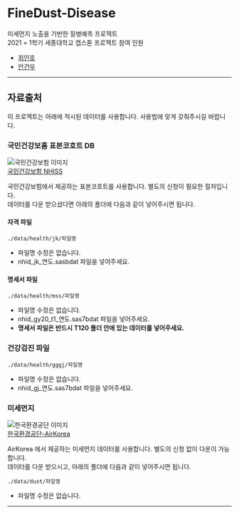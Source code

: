 # FineDust-Disease
미세먼지 노출을 기반한 질병예측 프로젝트  
2021 = 1학기 세종대학교 캡스톤 프로젝트
참여 인원
 * [최인호](https://github.com/E-know)
 * [안건우](https://github.com/agw5256)
---
## 자료출처
이 프로젝트는 아래에 적시된 데이터를 사용합니다. 사용법에 맞게 갖춰주시길 바랍니다.

### 국민건강보홈 표본코호트 DB
![국민건강보험 이미지](https://user-images.githubusercontent.com/55151796/122654834-00dadc00-d189-11eb-8b33-b61feb749016.png)  
[국민건강보험 NHISS](https://nhiss.nhis.or.kr/bd/ab/bdaba001cv.do)  

국민건강보험에서 제공하는 표본코호트를 사용합니다.
별도의 신청이 필요한 절차입니다.  
데이터를 다운 받으셨다면 아래의 폴더에 다음과 같이 넣어주시면 됩니다.  

#### 자격 파일  

`./data/health/jk/파일명`
  
  * 파일명 수정은 없습니다.  
  * nhid_jk_연도.sasbdat 파일을 넣어주세요.

#### 명세서 파일  

`./data/health/mss/파일명`
  
  * 파일명 수정은 없습니다.  
  * nhid_gy20_t1_연도.sas7bdat 파일을 넣어주세요.  
  * **명세서 파일은 반드시 T120 폴더 안에 있는 데이터를 넣어주세요.**

### 건강검진 파일

`./data/health/gggj/파일명`

 * 파일명 수정은 없습니다.
 * nhid_gj_연도.sas7bdat 파일을 넣어주세요.

### 미세먼지
![한국환경공단 이미지](https://user-images.githubusercontent.com/55151796/122654877-38e21f00-d189-11eb-8478-c4a9b400cd86.png)  
[한국환경공단-AirKorea](https://www.airkorea.or.kr/web/last_amb_hour_data?pMENU_NO=123)  

AirKorea 에서 제공하는 미세먼지 데이터를 사용합니다.
별도의 신청 없이 다운이 가능합니다.  
데이터를 다운 받으시고, 아래의 폴더에 다음과 같이 넣어주시면 됩니다.  

`./data/dust/파일명`

  * 파일명 수정은 없습니다.

---


